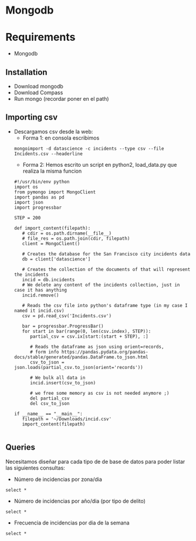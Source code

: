 # Mongodb

# Requirements
* Mongodb

## Installation
* Download mongodb
* Download Compass
* Run mongo (recordar poner en el path)

## Importing csv
* Descargamos csv desde la web:
  * Forma 1: en consola escribimos
  ```
  mongoimport -d datascience -c incidents --type csv --file Incidents.csv --headerline
  ```
  * Forma 2: Hemos escrito un script en python2, load_data.py que realiza la misma funcion
  ```
  #!/usr/bin/env python
  import os
  from pymongo import MongoClient
  import pandas as pd
  import json
  import progressbar

  STEP = 200

  def import_content(filepath):
     # cdir = os.path.dirname(__file__)
     # file_res = os.path.join(cdir, filepath)
     client = MongoClient()

     # Creates the database for the San Francisco city incidents data
     db = client['datascience']

     # Creates the collection of the documents of that will represent the incidents
     incid = db.incidents
     # We delete any content of the incidents collection, just in case it has anything
     incid.remove()

     # Reads the csv file into python's dataframe type (in my case I named it incid.csv)
     csv = pd.read_csv('Incidents.csv')

     bar = progressbar.ProgressBar()
     for start in bar(range(0, len(csv.index), STEP)):
        partial_csv = csv.ix[start:(start + STEP), :]

        # Reads the dataframe as json using orient=records,
        # form info https://pandas.pydata.org/pandas-docs/stable/generated/pandas.DataFrame.to_json.html
        csv_to_json = json.loads(partial_csv.to_json(orient='records'))

        # We bulk all data in
        incid.insert(csv_to_json)

        # we free some memory as csv is not needed anymore ;)
        del partial_csv
        del csv_to_json
        
  if __name__ == "__main__":
     filepath = '~/Downloads/incid.csv'
     import_content(filepath)
 ``` 
 ```
## Queries

Necesitamos diseñar para cada tipo de de base de datos para poder listar las siguientes consultas:

* Número de incidencias por zona/dia

```
select *
```

* Número de incidencias por año/dia (por tipo de delito)

```
select *
```
* Frecuencia de incidencias por dia de la semana

```
select *
```

